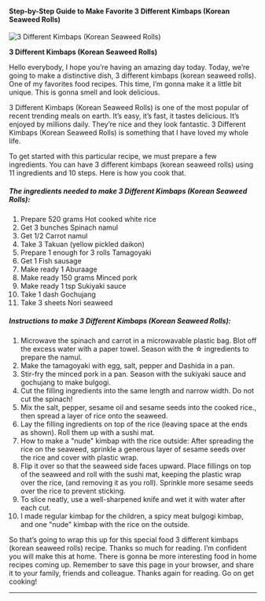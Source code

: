             

#### Step-by-Step Guide to Make Favorite 3 Different Kimbaps (Korean Seaweed Rolls)

![3 Different Kimbaps (Korean Seaweed Rolls)](https://img-global.cpcdn.com/recipes/5245313641086976/751x532cq70/3-different-kimbaps-korean-seaweed-rolls-recipe-main-photo.jpg)

**3 Different Kimbaps (Korean Seaweed Rolls)**

Hello everybody, I hope you’re having an amazing day today. Today, we’re going to make a distinctive dish, 3 different kimbaps (korean seaweed rolls). One of my favorites food recipes. This time, I’m gonna make it a little bit unique. This is gonna smell and look delicious.

3 Different Kimbaps (Korean Seaweed Rolls) is one of the most popular of recent trending meals on earth. It’s easy, it’s fast, it tastes delicious. It’s enjoyed by millions daily. They’re nice and they look fantastic. 3 Different Kimbaps (Korean Seaweed Rolls) is something that I have loved my whole life.

To get started with this particular recipe, we must prepare a few ingredients. You can have 3 different kimbaps (korean seaweed rolls) using 11 ingredients and 10 steps. Here is how you cook that.

##### The ingredients needed to make 3 Different Kimbaps (Korean Seaweed Rolls):

1.  Prepare 520 grams Hot cooked white rice
2.  Get 3 bunches Spinach namul
3.  Get 1/2 Carrot namul
4.  Take 3 Takuan (yellow pickled daikon)
5.  Prepare 1 enough for 3 rolls Tamagoyaki
6.  Get 1 Fish sausage
7.  Make ready 1 Aburaage
8.  Make ready 150 grams Minced pork
9.  Make ready 1 tsp Sukiyaki sauce
10.  Take 1 dash Gochujang
11.  Take 3 sheets Nori seaweed

##### Instructions to make 3 Different Kimbaps (Korean Seaweed Rolls):

1.  Microwave the spinach and carrot in a microwavable plastic bag. Blot off the excess water with a paper towel. Season with the ☆ ingredients to prepare the namul.
2.  Make the tamagoyaki with egg, salt, pepper and Dashida in a pan.
3.  Stir-fry the minced pork in a pan. Season with the sukiyaki sauce and gochujang to make bulgogi.
4.  Cut the filling ingredients into the same length and narrow width. Do not cut the spinach!
5.  Mix the salt, pepper, sesame oil and sesame seeds into the cooked rice., then spread a layer of rice onto the seaweed.
6.  Lay the filling ingredients on top of the rice (leaving space at the ends as shown). Roll them up with a sushi mat.
7.  How to make a "nude" kimbap with the rice outside: After spreading the rice on the seaweed, sprinkle a generous layer of sesame seeds over the rice and cover with plastic wrap.
8.  Flip it over so that the seaweed side faces upward. Place fillings on top of the seaweed and roll with the sushi mat, keeping the plastic wrap over the rice, (and removing it as you roll). Sprinkle more sesame seeds over the rice to prevent sticking.
9.  To slice neatly, use a well-sharpened knife and wet it with water after each cut.
10.  I made regular kimbap for the children, a spicy meat bulgogi kimbap, and one "nude" kimbap with the rice on the outside.

So that’s going to wrap this up for this special food 3 different kimbaps (korean seaweed rolls) recipe. Thanks so much for reading. I’m confident you will make this at home. There is gonna be more interesting food in home recipes coming up. Remember to save this page in your browser, and share it to your family, friends and colleague. Thanks again for reading. Go on get cooking!

* * *